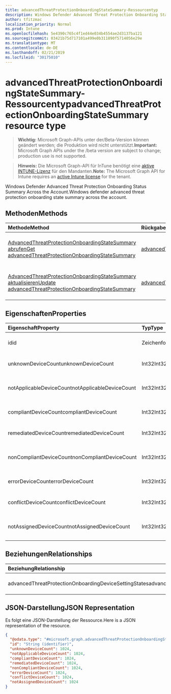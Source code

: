 ```yaml
---
title: advancedThreatProtectionOnboardingStateSummary-Ressourcentyp
description: Windows Defender Advanced Threat Protection Onboarding Status Summary Across the Account.
author: tfitzmac
localization_priority: Normal
ms.prod: Intune
ms.openlocfilehash: 5e4390c765c4f1ed44e034b4554ae2d3137ba121
ms.sourcegitcommit: 03421b75d717101a499e0b311890f5714056e29e
ms.translationtype: MT
ms.contentlocale: de-DE
ms.lasthandoff: 02/21/2019
ms.locfileid: "30175010"
---
```

# <a name="advancedthreatprotectiononboardingstatesummary-resource-type"></a><span data-ttu-id="c0b10-103">advancedThreatProtectionOnboardingStateSummary-Ressourcentyp</span><span class="sxs-lookup"><span data-stu-id="c0b10-103">advancedThreatProtectionOnboardingStateSummary resource type</span></span>

> <span data-ttu-id="c0b10-104">**Wichtig:** Microsoft Graph-APIs unter der/Beta-Version können geändert werden; die Produktion wird nicht unterstützt.</span><span class="sxs-lookup"><span data-stu-id="c0b10-104">**Important:** Microsoft Graph APIs under the /beta version are subject to change; production use is not supported.</span></span>

> <span data-ttu-id="c0b10-105">**Hinweis:** Die Microsoft Graph-API für InTune benötigt eine [aktive INTUNE-Lizenz](https://go.microsoft.com/fwlink/?linkid=839381) für den Mandanten.</span><span class="sxs-lookup"><span data-stu-id="c0b10-105">**Note:** The Microsoft Graph API for Intune requires an [active Intune license](https://go.microsoft.com/fwlink/?linkid=839381) for the tenant.</span></span>

<span data-ttu-id="c0b10-106">Windows Defender Advanced Threat Protection Onboarding Status Summary Across the Account.</span><span class="sxs-lookup"><span data-stu-id="c0b10-106">Windows defender advanced threat protection onboarding state summary across the account.</span></span>

## <a name="methods"></a><span data-ttu-id="c0b10-107">Methoden</span><span class="sxs-lookup"><span data-stu-id="c0b10-107">Methods</span></span>
|<span data-ttu-id="c0b10-108">Methode</span><span class="sxs-lookup"><span data-stu-id="c0b10-108">Method</span></span>|<span data-ttu-id="c0b10-109">Rückgabetyp</span><span class="sxs-lookup"><span data-stu-id="c0b10-109">Return Type</span></span>|<span data-ttu-id="c0b10-110">Beschreibung</span><span class="sxs-lookup"><span data-stu-id="c0b10-110">Description</span></span>|
|:---|:---|:---|
|[<span data-ttu-id="c0b10-111">AdvancedThreatProtectionOnboardingStateSummary abrufen</span><span class="sxs-lookup"><span data-stu-id="c0b10-111">Get advancedThreatProtectionOnboardingStateSummary</span></span>](../api/intune-deviceconfig-advancedthreatprotectiononboardingstatesummary-get.md)|[<span data-ttu-id="c0b10-112">advancedThreatProtectionOnboardingStateSummary</span><span class="sxs-lookup"><span data-stu-id="c0b10-112">advancedThreatProtectionOnboardingStateSummary</span></span>](../resources/intune-deviceconfig-advancedthreatprotectiononboardingstatesummary.md)|<span data-ttu-id="c0b10-113">Lesen von Eigenschaften und Beziehungen des [advancedThreatProtectionOnboardingStateSummary](../resources/intune-deviceconfig-advancedthreatprotectiononboardingstatesummary.md) -Objekts.</span><span class="sxs-lookup"><span data-stu-id="c0b10-113">Read properties and relationships of the [advancedThreatProtectionOnboardingStateSummary](../resources/intune-deviceconfig-advancedthreatprotectiononboardingstatesummary.md) object.</span></span>|
|[<span data-ttu-id="c0b10-114">AdvancedThreatProtectionOnboardingStateSummary aktualisieren</span><span class="sxs-lookup"><span data-stu-id="c0b10-114">Update advancedThreatProtectionOnboardingStateSummary</span></span>](../api/intune-deviceconfig-advancedthreatprotectiononboardingstatesummary-update.md)|[<span data-ttu-id="c0b10-115">advancedThreatProtectionOnboardingStateSummary</span><span class="sxs-lookup"><span data-stu-id="c0b10-115">advancedThreatProtectionOnboardingStateSummary</span></span>](../resources/intune-deviceconfig-advancedthreatprotectiononboardingstatesummary.md)|<span data-ttu-id="c0b10-116">Aktualisieren der Eigenschaften eines [advancedThreatProtectionOnboardingStateSummary](../resources/intune-deviceconfig-advancedthreatprotectiononboardingstatesummary.md) -Objekts.</span><span class="sxs-lookup"><span data-stu-id="c0b10-116">Update the properties of a [advancedThreatProtectionOnboardingStateSummary](../resources/intune-deviceconfig-advancedthreatprotectiononboardingstatesummary.md) object.</span></span>|

## <a name="properties"></a><span data-ttu-id="c0b10-117">Eigenschaften</span><span class="sxs-lookup"><span data-stu-id="c0b10-117">Properties</span></span>
|<span data-ttu-id="c0b10-118">Eigenschaft</span><span class="sxs-lookup"><span data-stu-id="c0b10-118">Property</span></span>|<span data-ttu-id="c0b10-119">Typ</span><span class="sxs-lookup"><span data-stu-id="c0b10-119">Type</span></span>|<span data-ttu-id="c0b10-120">Beschreibung</span><span class="sxs-lookup"><span data-stu-id="c0b10-120">Description</span></span>|
|:---|:---|:---|
|<span data-ttu-id="c0b10-121">id</span><span class="sxs-lookup"><span data-stu-id="c0b10-121">id</span></span>|<span data-ttu-id="c0b10-122">Zeichenfolge</span><span class="sxs-lookup"><span data-stu-id="c0b10-122">String</span></span>|<span data-ttu-id="c0b10-123">Eindeutiger Bezeichner</span><span class="sxs-lookup"><span data-stu-id="c0b10-123">Unique Identifier</span></span>|
|<span data-ttu-id="c0b10-124">unknownDeviceCount</span><span class="sxs-lookup"><span data-stu-id="c0b10-124">unknownDeviceCount</span></span>|<span data-ttu-id="c0b10-125">Int32</span><span class="sxs-lookup"><span data-stu-id="c0b10-125">Int32</span></span>|<span data-ttu-id="c0b10-126">Anzahl von unbekannten Geräten</span><span class="sxs-lookup"><span data-stu-id="c0b10-126">Number of unknown devices</span></span>|
|<span data-ttu-id="c0b10-127">notApplicableDeviceCount</span><span class="sxs-lookup"><span data-stu-id="c0b10-127">notApplicableDeviceCount</span></span>|<span data-ttu-id="c0b10-128">Int32</span><span class="sxs-lookup"><span data-stu-id="c0b10-128">Int32</span></span>|<span data-ttu-id="c0b10-129">Anzahl der ausgenommenen Geräte</span><span class="sxs-lookup"><span data-stu-id="c0b10-129">Number of not applicable devices</span></span>|
|<span data-ttu-id="c0b10-130">compliantDeviceCount</span><span class="sxs-lookup"><span data-stu-id="c0b10-130">compliantDeviceCount</span></span>|<span data-ttu-id="c0b10-131">Int32</span><span class="sxs-lookup"><span data-stu-id="c0b10-131">Int32</span></span>|<span data-ttu-id="c0b10-132">Anzahl von konformen Geräten</span><span class="sxs-lookup"><span data-stu-id="c0b10-132">Number of compliant devices</span></span>|
|<span data-ttu-id="c0b10-133">remediatedDeviceCount</span><span class="sxs-lookup"><span data-stu-id="c0b10-133">remediatedDeviceCount</span></span>|<span data-ttu-id="c0b10-134">Int32</span><span class="sxs-lookup"><span data-stu-id="c0b10-134">Int32</span></span>|<span data-ttu-id="c0b10-135">Anzahl von korrigierten Geräten</span><span class="sxs-lookup"><span data-stu-id="c0b10-135">Number of remediated devices</span></span>|
|<span data-ttu-id="c0b10-136">nonCompliantDeviceCount</span><span class="sxs-lookup"><span data-stu-id="c0b10-136">nonCompliantDeviceCount</span></span>|<span data-ttu-id="c0b10-137">Int32</span><span class="sxs-lookup"><span data-stu-id="c0b10-137">Int32</span></span>|<span data-ttu-id="c0b10-138">Anzahl von nicht konformen Geräten</span><span class="sxs-lookup"><span data-stu-id="c0b10-138">Number of NonCompliant devices</span></span>|
|<span data-ttu-id="c0b10-139">errorDeviceCount</span><span class="sxs-lookup"><span data-stu-id="c0b10-139">errorDeviceCount</span></span>|<span data-ttu-id="c0b10-140">Int32</span><span class="sxs-lookup"><span data-stu-id="c0b10-140">Int32</span></span>|<span data-ttu-id="c0b10-141">Anzahl von Geräten mit Fehlern</span><span class="sxs-lookup"><span data-stu-id="c0b10-141">Number of error devices</span></span>|
|<span data-ttu-id="c0b10-142">conflictDeviceCount</span><span class="sxs-lookup"><span data-stu-id="c0b10-142">conflictDeviceCount</span></span>|<span data-ttu-id="c0b10-143">Int32</span><span class="sxs-lookup"><span data-stu-id="c0b10-143">Int32</span></span>|<span data-ttu-id="c0b10-144">Anzahl von Geräten mit Konflikt</span><span class="sxs-lookup"><span data-stu-id="c0b10-144">Number of conflict devices</span></span>|
|<span data-ttu-id="c0b10-145">notAssignedDeviceCount</span><span class="sxs-lookup"><span data-stu-id="c0b10-145">notAssignedDeviceCount</span></span>|<span data-ttu-id="c0b10-146">Int32</span><span class="sxs-lookup"><span data-stu-id="c0b10-146">Int32</span></span>|<span data-ttu-id="c0b10-147">Anzahl der nicht zugewiesenen Geräte</span><span class="sxs-lookup"><span data-stu-id="c0b10-147">Number of not assigned devices</span></span>|

## <a name="relationships"></a><span data-ttu-id="c0b10-148">Beziehungen</span><span class="sxs-lookup"><span data-stu-id="c0b10-148">Relationships</span></span>
|<span data-ttu-id="c0b10-149">Beziehung</span><span class="sxs-lookup"><span data-stu-id="c0b10-149">Relationship</span></span>|<span data-ttu-id="c0b10-150">Typ</span><span class="sxs-lookup"><span data-stu-id="c0b10-150">Type</span></span>|<span data-ttu-id="c0b10-151">Beschreibung</span><span class="sxs-lookup"><span data-stu-id="c0b10-151">Description</span></span>|
|:---|:---|:---|
|<span data-ttu-id="c0b10-152">advancedThreatProtectionOnboardingDeviceSettingStates</span><span class="sxs-lookup"><span data-stu-id="c0b10-152">advancedThreatProtectionOnboardingDeviceSettingStates</span></span>|<span data-ttu-id="c0b10-153">[advancedThreatProtectionOnboardingDeviceSettingState](../resources/intune-deviceconfig-advancedthreatprotectiononboardingdevicesettingstate.md) -Sammlung</span><span class="sxs-lookup"><span data-stu-id="c0b10-153">[advancedThreatProtectionOnboardingDeviceSettingState](../resources/intune-deviceconfig-advancedthreatprotectiononboardingdevicesettingstate.md) collection</span></span>|<span data-ttu-id="c0b10-154">Noch nicht dokumentiert.</span><span class="sxs-lookup"><span data-stu-id="c0b10-154">Not yet documented</span></span>|

## <a name="json-representation"></a><span data-ttu-id="c0b10-155">JSON-Darstellung</span><span class="sxs-lookup"><span data-stu-id="c0b10-155">JSON Representation</span></span>
<span data-ttu-id="c0b10-156">Es folgt eine JSON-Darstellung der Ressource.</span><span class="sxs-lookup"><span data-stu-id="c0b10-156">Here is a JSON representation of the resource.</span></span>
<!-- {
  "blockType": "resource",
  "keyProperty": "id",
  "@odata.type": "microsoft.graph.advancedThreatProtectionOnboardingStateSummary"
}
-->
``` json
{
  "@odata.type": "#microsoft.graph.advancedThreatProtectionOnboardingStateSummary",
  "id": "String (identifier)",
  "unknownDeviceCount": 1024,
  "notApplicableDeviceCount": 1024,
  "compliantDeviceCount": 1024,
  "remediatedDeviceCount": 1024,
  "nonCompliantDeviceCount": 1024,
  "errorDeviceCount": 1024,
  "conflictDeviceCount": 1024,
  "notAssignedDeviceCount": 1024
}
```





